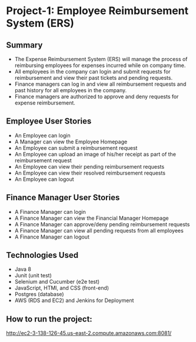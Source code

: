 # Project-1: Employee Reimbursement System (ERS)

## Summary

* The Expense Reimbursement System (ERS) will manage the process of reimbursing employees for expenses incurred while on company time.
* All employees in the company can login and submit requests for reimbursement and view their past tickets and pending requests.
* Finance managers can log in and view all reimbursement requests and past history for all employees in the company.
* Finance managers are authorized to approve and deny requests for expense reimbursement.

## Employee User Stories
* An Employee can login
* A Manager can view the Employee Homepage
* An Employee can submit a reimbursement request
* An Employee can upload an image of his/her receipt as part of the reimbursement request
* An Employee can view their pending reimbursement requests
* An Employee can view their resolved reimbursement requests
* An Employee can logout

## Finance Manager User Stories
* A Finance Manager can login
* A Finance Manager can view the Financial Manager Homepage
* A Finance Manager can approve/deny pending reimbursement requests
* A Finance Manager can view all pending requests from all employees
* A Finance Manager can logout

## Technologies Used
* Java 8
* Junit (unit test)
* Selenium and Cucumber (e2e test)
* JavaScript, HTMl, and CSS (front-end)
* Postgres (database)
* AWS (RDS and EC2) and Jenkins for Deployment

## How to run the project:
http://ec2-3-138-126-45.us-east-2.compute.amazonaws.com:8081/
